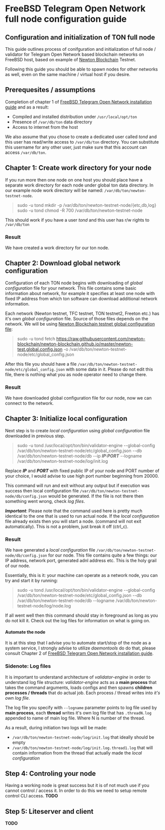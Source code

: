 # FreeBSD Telegram Open Network full node configuration guide
## Configuration and initialization of TON full node
This guide outlines process of conifguration and initialization of full node / validator for Telegram Open Network based blockchain networks on FreeBSD host, based on example of [Newton Blockchain](https://github.com/newton-blockchain) Testnet.

Following this guide you should be able to spawn nodes for other networks as well, even on the same machine / virtual host if you desire.

## Prerequesites / assumptions
Completion of chapter 1 of [FreeBSD Telegram Open Network installation guide](./freebsd_ton_installation.md) and as a result:

* Compiled and installed distribution under `/usr/local/opt/ton`
* Presence of `/var/db/ton` data directory
* Access to internet from the host

We also assume that you chose to create a dedicated user called *tond* and this user has read/write access to `/var/db/ton` directory. You can substitute this username for any other user, just make sure that this account can access `/var/db/ton`.


## Chapter 1: Create work directory for your node
If you run more then one node on one host you should place have a separate work directory for each node under global ton data directory. In our example node work directory will be named: `/var/db/ton/newton-testnet-node`. 

> sudo -u tond mkdir -p /var/db/ton/newton-testnet-node/{etc,db,log}\
sudo -u tond chmod -R 700 /var/db/ton/newton-testnet-node

This should work if you have a user *tond* and this user has r/w rights to `/var/db/ton`

### Result
We have created a work directory for our ton node.

## Chapter 2: Download global network configuration
Configuration of each TON node begins with downloading of *global configuration* file for your network.
This file contains some basic information about network, for example it specifies at least one node with fixed IP address from which ton software can download additional network information.

Each network (Newton testnet, TFC testnet, TON testnet2, Freeton etc.) has it's own *global configuration* file. Source of those files depends on the network. We will be using [Newton Blockchain testnet global configuration file](https://raw.githubusercontent.com/newton-blockchain/newton-blockchain.github.io/master/newton-test.global.config.json):

> sudo -u tond fetch https://raw.githubusercontent.com/newton-blockchain/newton-blockchain.github.io/master/newton-test.global.config.json -o /var/db/ton/newton-testnet-node/etc/global_config.json

After this file you should have a file `/var/db/ton/newton-testnet-node/etc/global_config.json` with some data in it. Please do not edit this file, there is nothing what you as node operator need to change there.

### Result
We have downloaded global configuration file for our node, now we can connect to the network.

## Chapter 3: Initialize local configuration
Next step is to create *local configuration* using *global configuration* file downloaded in previous step.

> sudo -u tond /usr/local/opt/ton/bin/validator-engine --global-config /var/db/ton/newton-testnet-node/etc/global_config.json --db /var/db/ton/newton-testnet-node/db --ip ***IP:PORT*** --logname /var/db/ton/newton-testnet-node/log/init.log

Replace ***IP*** and ***PORT*** with fixed public IP of your node and PORT number of your choice, I would advise to use high port number beginning from 20000. 

This command will run and exit without any output but if execution was success then local configuration file `/var/db/ton/newton-testnet-node/db/config.json` would be generated. If the file is not there then something went wrong, check *log files*.

***Important***: Please note that the command used here is pretty much identical to the one that is used to run actual node. If the *local configuration* file already exists then you will start a node. (command will not exit automatically). This is not a problem, just break it off (ctrl_c).

### Result
We have generated a *local configuration* file `/var/db/ton/newton-testnet-node/db/config.json` for our node. This file contains quite a few things: our IP address, network port, generated adnl address etc. This is the holy grail of our node.

Essentially, this is it: your machine can operate as a network node, you can try and start it by running:

> sudo -u tond /usr/local/opt/ton/bin/validator-engine --global-config /var/db/ton/newton-testnet-node/etc/global_config.json --db /var/db/ton/newton-testnet-node/db --logname  /var/db/ton/newton-testnet-node/log/node.log

If all went well then this command should stay in foreground as long as you do not kill it. Check out the log files for information on what is going on.

#### Automate the node
It is at this step that I advise you to automate start/stop of the node as a system service, I strongly advise to utilize _daemontools_ do do that, please consult Chapter 2 of [FreeBSD Telegram Open Network installation guide](./freebsd_ton_installation.md).

### Sidenote: Log files
It is important to understand architecture of *validator-engine* in order to understand log file structure: *validator-engine* acts as a **main process** that takes the command arguments, loads configs and then spawns **children processes / threads** that do actual job. Each process / thread writes into *it's own log file*.

The log file you specify with `--logname` parameter points to log file used by **main process**, each **thread** writes it's own log file that has `.threadN.log` appended to name of main log file. Where N is number of the thread.

As a result, during initiation two logs will be made:

* `/var/db/ton/newton-testnet-node/log/init.log` that ideally should be empty
* `/var/db/ton/newton-testnet-node/log/init.log.thread1.log` that will contain information from the thread that actually made the *local configuration*

## Step 4: Controling your node
Having a working node is great success but it is of not much use if you cannot control / access it. In order to do this we need to setup remote control CLI access.
**TODO**

## Step 5: Liteserver and client
**TODO**